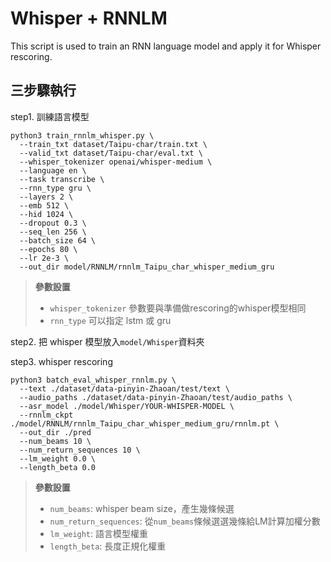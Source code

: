 # Whisper + RNNLM
This script is used to train an RNN language model and apply it for Whisper rescoring.

## 三步驟執行
step1. 訓練語言模型
```
python3 train_rnnlm_whisper.py \
  --train_txt dataset/Taipu-char/train.txt \
  --valid_txt dataset/Taipu-char/eval.txt \
  --whisper_tokenizer openai/whisper-medium \
  --language en \
  --task transcribe \
  --rnn_type gru \
  --layers 2 \
  --emb 512 \
  --hid 1024 \
  --dropout 0.3 \
  --seq_len 256 \
  --batch_size 64 \
  --epochs 80 \
  --lr 2e-3 \
  --out_dir model/RNNLM/rnnlm_Taipu_char_whisper_medium_gru
```
> **參數設置**
> - `whisper_tokenizer` 參數要與準備做rescoring的whisper模型相同
> - `rnn_type` 可以指定 lstm 或 gru

step2. 把 whisper 模型放入`model/Whisper`資料夾

step3. whisper rescoring
```
python3 batch_eval_whisper_rnnlm.py \
  --text ./dataset/data-pinyin-Zhaoan/test/text \
  --audio_paths ./dataset/data-pinyin-Zhaoan/test/audio_paths \
  --asr_model ./model/Whisper/YOUR-WHISPER-MODEL \
  --rnnlm_ckpt ./model/RNNLM/rnnlm_Taipu_char_whisper_medium_gru/rnnlm.pt \
  --out_dir ./pred
  --num_beams 10 \
  --num_return_sequences 10 \
  --lm_weight 0.0 \
  --length_beta 0.0
```
> **參數設置**
> - `num_beams`: whisper beam size，產生幾條候選
> - `num_return_sequences`: 從`num_beams`條候選選幾條給LM計算加權分數
> - `lm_weight`: 語言模型權重
> - `length_beta`: 長度正規化權重
